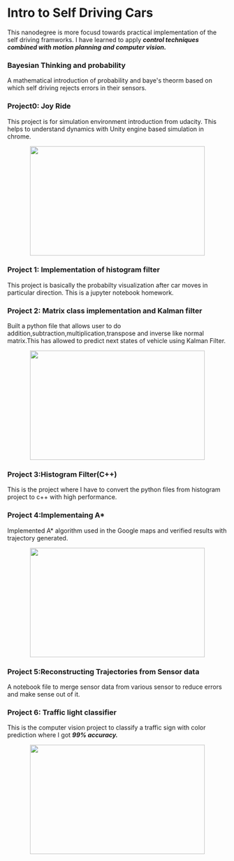 # Intro to Self Driving Cars

This nanodegree is more focusd towards practical implementation of the self driving framworks. I have learned to apply
**_control techniques combined with motion planning and computer vision._**


### Bayesian Thinking and probability
A mathematical introduction of probability and baye's theorm based on which self driving rejects errors in their sensors.

### Project0: Joy Ride
This project is for simulation environment introduction from udacity. This helps to understand dynamics with Unity engine based simulation in chrome.

<p align="center">
<img src="https://github.com/Godcreatebugs/Udacity_Intro_to_Self_Driving_Car/blob/master/joy_ride.jpeg" width="400" height="250">

### Project 1: Implementation of histogram filter
This project is basically the probabilty visualization after car moves in particular direction. This is a jupyter notebook homework.

### Project 2: Matrix class implementation and Kalman filter
Built a python file that allows user to do addition,subtraction,multiplication,transpose and inverse like normal matrix.This has allowed to predict next states of vehicle using Kalman Filter.
<p align="center">
<img src="https://github.com/Godcreatebugs/Udacity_Intro_to_Self_Driving_Car/blob/master/Project%202-Matrix_Class_Kalman_Filter/0%20(2).jpeg" width="400" height="250">


### Project 3:Histogram Filter(C++)
This is the project where I have to convert the python files from histogram project to c++ with high performance.

### Project 4:Implementaing A*
Implemented A* algorithm used in the Google maps and verified results with trajectory generated.
<p align="center">
<img src="https://github.com/Godcreatebugs/Udacity_Intro_to_Self_Driving_Car/blob/master/Project%204-%20Implementing%20A*(optimal)/Implement%20Route%20Planner/triangleEq_consistentHeuritic.JPG" width="400" height="250">


### Project 5:Reconstructing Trajectories from Sensor data
A notebook file to merge sensor data from various sensor to reduce errors and make sense out of it.

### Project 6: Traffic light classifier
This is the computer vision project to classify a traffic sign with color prediction where I got **_99% accuracy._**

<p align="center">
<img src="https://github.com/Godcreatebugs/Udacity_Intro_to_Self_Driving_Car/blob/master/Project%206-Traffic%20Light%20Classifier/red_light.jpeg" width="400" height="250">
